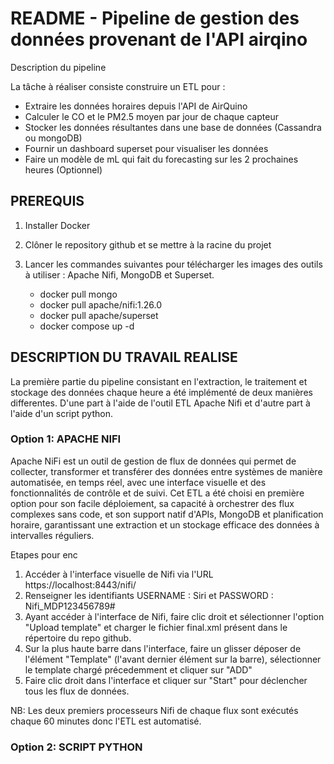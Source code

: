 # README - Pipeline de gestion des données provenant de l'API airqino

Description du pipeline

La tâche à réaliser consiste construire un ETL pour :
- Extraire les données horaires depuis l'API de AirQuino
- Calculer le CO et le PM2.5 moyen par jour de chaque capteur
- Stocker les données résultantes dans une base de données (Cassandra ou mongoDB)
- Fournir un dashboard superset pour visualiser les données 
- Faire un modèle de mL qui fait du forecasting sur les 2 prochaines heures (Optionnel)



## PREREQUIS

1. Installer Docker
2. Clôner le repository github et se mettre à la racine du projet
3. Lancer les commandes suivantes pour télécharger les images des outils à utiliser : Apache Nifi, MongoDB et Superset.

    - docker pull mongo
    - docker pull apache/nifi:1.26.0
    - docker pull apache/superset
    - docker compose up -d

## DESCRIPTION DU TRAVAIL REALISE 

La première partie du pipeline consistant en l'extraction, le traitement et stockage des données chaque heure a été implémenté de deux manières differentes. D'une part à l'aide de l'outil ETL Apache Nifi et d'autre part à l'aide d'un script python. 

### Option 1: APACHE NIFI

Apache NiFi est un outil de gestion de flux de données qui permet de collecter, transformer et transférer des données entre systèmes de manière automatisée, en temps réel, avec une interface visuelle et des fonctionnalités de contrôle et de suivi. 
Cet ETL a été choisi en première option pour son facile déploiement, sa capacité à orchestrer des flux complexes sans code, et son support natif d'APIs, MongoDB et planification horaire, garantissant une extraction et un stockage efficace des données à intervalles réguliers.

Etapes pour enc

1. Accéder à l'interface visuelle de Nifi via l'URL https://localhost:8443/nifi/ 
2. Renseigner les identifiants USERNAME : Siri et PASSWORD : Nifi_MDP123456789#
3. Ayant accéder à l'interface de Nifi, faire clic droit et sélectionner l'option "Upload template" et charger le fichier final.xml présent dans le répertoire du repo github.
4. Sur la plus haute barre dans l'interface, faire un glisser déposer de l'élément "Template" (l'avant dernier élément sur la barre), sélectionner le template chargé précedemment et cliquer sur "ADD"
5. Faire clic droit dans l'interface et cliquer sur "Start" pour déclencher tous les flux de données.

NB: Les deux premiers processeurs Nifi de chaque flux sont exécutés chaque 60 minutes donc l'ETL est automatisé.


### Option 2: SCRIPT PYTHON


